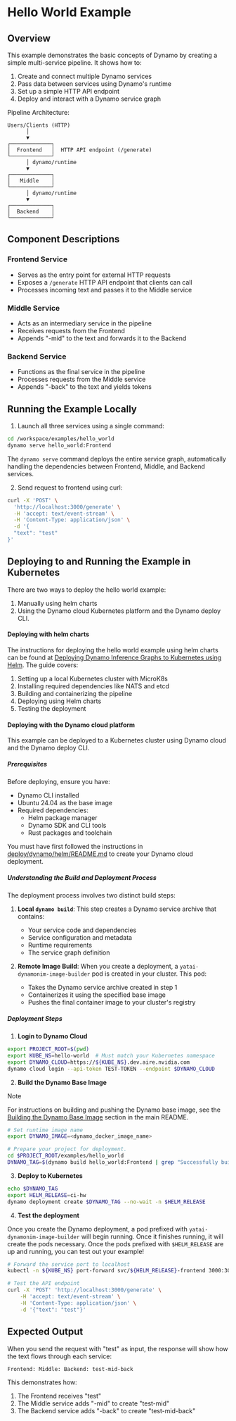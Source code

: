 <!--
SPDX-FileCopyrightText: Copyright (c) 2025 NVIDIA CORPORATION & AFFILIATES. All rights reserved.
SPDX-License-Identifier: Apache-2.0

Licensed under the Apache License, Version 2.0 (the "License");
you may not use this file except in compliance with the License.
You may obtain a copy of the License at

http://www.apache.org/licenses/LICENSE-2.0

Unless required by applicable law or agreed to in writing, software
distributed under the License is distributed on an "AS IS" BASIS,
WITHOUT WARRANTIES OR CONDITIONS OF ANY KIND, either express or implied.
See the License for the specific language governing permissions and
limitations under the License.
-->

# Hello World Example

## Overview

This example demonstrates the basic concepts of Dynamo by creating a simple multi-service pipeline. It shows how to:

1. Create and connect multiple Dynamo services
2. Pass data between services using Dynamo's runtime
3. Set up a simple HTTP API endpoint
4. Deploy and interact with a Dynamo service graph

Pipeline Architecture:

```
Users/Clients (HTTP)
      │
      ▼
┌─────────────┐
│  Frontend   │  HTTP API endpoint (/generate)
└─────────────┘
      │ dynamo/runtime
      ▼
┌─────────────┐
│   Middle    │
└─────────────┘
      │ dynamo/runtime
      ▼
┌─────────────┐
│  Backend    │
└─────────────┘
```

## Component Descriptions

### Frontend Service
- Serves as the entry point for external HTTP requests
- Exposes a `/generate` HTTP API endpoint that clients can call
- Processes incoming text and passes it to the Middle service

### Middle Service
- Acts as an intermediary service in the pipeline
- Receives requests from the Frontend
- Appends "-mid" to the text and forwards it to the Backend

### Backend Service
- Functions as the final service in the pipeline
- Processes requests from the Middle service
- Appends "-back" to the text and yields tokens

## Running the Example Locally

1. Launch all three services using a single command:

```bash
cd /workspace/examples/hello_world
dynamo serve hello_world:Frontend
```

The `dynamo serve` command deploys the entire service graph, automatically handling the dependencies between Frontend, Middle, and Backend services.

2. Send request to frontend using curl:

```bash
curl -X 'POST' \
  'http://localhost:3000/generate' \
  -H 'accept: text/event-stream' \
  -H 'Content-Type: application/json' \
  -d '{
  "text": "test"
}'
```

## Deploying to and Running the Example in Kubernetes

There are two ways to deploy the hello world example:
1. Manually using helm charts
2. Using the Dynamo cloud Kubernetes platform and the Dynamo deploy CLI.

#### Deploying with helm charts

The instructions for deploying the hello world example using helm charts can be found at [Deploying Dynamo Inference Graphs to Kubernetes using Helm](../../docs/guides/dynamo_deploy.md). The guide covers:

1. Setting up a local Kubernetes cluster with MicroK8s
2. Installing required dependencies like NATS and etcd
3. Building and containerizing the pipeline
4. Deploying using Helm charts
5. Testing the deployment

#### Deploying with the Dynamo cloud platform

This example can be deployed to a Kubernetes cluster using Dynamo cloud and the Dynamo deploy CLI.

##### Prerequisites

Before deploying, ensure you have:
- Dynamo CLI installed
- Ubuntu 24.04 as the base image
- Required dependencies:
  - Helm package manager
  - Dynamo SDK and CLI tools
  - Rust packages and toolchain

You must have first followed the instructions in [deploy/dynamo/helm/README.md](../../deploy/dynamo/helm/README.md) to create your Dynamo cloud deployment.

##### Understanding the Build and Deployment Process

The deployment process involves two distinct build steps:

1. **Local `dynamo build`**: This step creates a Dynamo service archive that contains:
   - Your service code and dependencies
   - Service configuration and metadata
   - Runtime requirements
   - The service graph definition

2. **Remote Image Build**: When you create a deployment, a `yatai-dynamonim-image-builder` pod is created in your cluster. This pod:
   - Takes the Dynamo service archive created in step 1
   - Containerizes it using the specified base image
   - Pushes the final container image to your cluster's registry

##### Deployment Steps

1. **Login to Dynamo Cloud**

```bash
export PROJECT_ROOT=$(pwd)
export KUBE_NS=hello-world  # Must match your Kubernetes namespace
export DYNAMO_CLOUD=https://${KUBE_NS}.dev.aire.nvidia.com
dynamo cloud login --api-token TEST-TOKEN --endpoint $DYNAMO_CLOUD
```

2. **Build the Dynamo Base Image**

> [!NOTE]
> For instructions on building and pushing the Dynamo base image, see the [Building the Dynamo Base Image](../../README.md#building-the-dynamo-base-image) section in the main README.

```bash
# Set runtime image name
export DYNAMO_IMAGE=<dynamo_docker_image_name>

# Prepare your project for deployment.
cd $PROJECT_ROOT/examples/hello_world
DYNAMO_TAG=$(dynamo build hello_world:Frontend | grep "Successfully built" | awk '{ print $3 }' | sed 's/\.$//')
```

3. **Deploy to Kubernetes**

```bash
echo $DYNAMO_TAG
export HELM_RELEASE=ci-hw
dynamo deployment create $DYNAMO_TAG --no-wait -n $HELM_RELEASE
```

4. **Test the deployment**

Once you create the Dynamo deployment, a pod prefixed with `yatai-dynamonim-image-builder` will begin running. Once it finishes running, it will create the pods necessary. Once the pods prefixed with `$HELM_RELEASE` are up and running, you can test out your example!

```bash
# Forward the service port to localhost
kubectl -n ${KUBE_NS} port-forward svc/${HELM_RELEASE}-frontend 3000:3000

# Test the API endpoint
curl -X 'POST' 'http://localhost:3000/generate' \
    -H 'accept: text/event-stream' \
    -H 'Content-Type: application/json' \
    -d '{"text": "test"}'
```

## Expected Output

When you send the request with "test" as input, the response will show how the text flows through each service:

```
Frontend: Middle: Backend: test-mid-back
```

This demonstrates how:
1. The Frontend receives "test"
2. The Middle service adds "-mid" to create "test-mid"
3. The Backend service adds "-back" to create "test-mid-back"
